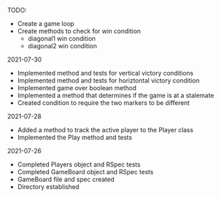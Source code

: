 TODO:
- Create a game loop
- Create methods to check for win condition
  - diagonal1 win condition
  - diagonal2 win condition  

2021-07-30
- Implemented method and tests for vertical victory conditions
- Implemented method and tests for horiztontal victory condition
- Implemented game over boolean method
- Implemented a method that determines if the game is at a stalemate
- Created condition to require the two markers to be different

2021-07-28
- Added a method to track the active player to the Player class
- Implemented the Play method and tests

2021-07-26
- Completed Players object and RSpec tests
- Completed GameBoard object and RSpec tests
- GameBoard file and spec created
- Directory established
